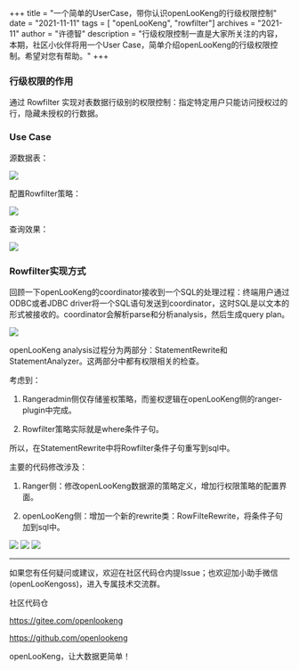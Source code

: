+++ 
title = "一个简单的UserCase，带你认识openLooKeng的行级权限控制"
date = "2021-11-11"
tags = [ "openLooKeng", "rowfilter"]
archives = "2021-11"
author = "许德智"
description = "行级权限控制一直是大家所关注的内容，本期，社区小伙伴将用一个User Case，简单介绍openLooKeng的行级权限控制。希望对您有帮助。"
+++


### 行级权限的作用

通过 Rowfilter 实现对表数据行级别的权限控制：指定特定用户只能访问授权过的行，隐藏未授权的行数据。

### Use Case

源数据表：

<img src='/zh-cn/blog/20211111/filter01.jpg' />

配置Rowfilter策略：

<img src='/zh-cn/blog/20211111/filter02.jpg' />

查询效果：

<img src='/zh-cn/blog/20211111/filter03.jpg' />

### Rowfilter实现方式

回顾一下openLooKeng的coordinator接收到一个SQL的处理过程：终端用户通过ODBC或者JDBC driver将一个SQL语句发送到coordinator，这时SQL是以文本的形式被接收的。coordinator会解析parse和分析analysis，然后生成query plan。

<img src='/zh-cn/blog/20211111/filter04.jpg' />

openLooKeng analysis过程分为两部分：StatementRewrite和StatementAnalyzer。这两部分中都有权限相关的检查。

考虑到：

1. Rangeradmin侧仅存储鉴权策略，而鉴权逻辑在openLooKeng侧的ranger-plugin中完成。

2. Rowfilter策略实际就是where条件子句。

所以，在StatementRewrite中将Rowfilter条件子句重写到sql中。

主要的代码修改涉及：

1. Ranger侧：修改openLooKeng数据源的策略定义，增加行权限策略的配置界面。

2. openLooKeng侧：增加一个新的rewrite类：RowFilteRewrite，将条件子句加到sql中。

<img src='/zh-cn/blog/20211111/filter05.jpg' />

<img src='/zh-cn/blog/20211111/filter06.jpg' />

<img src='/zh-cn/blog/20211111/filter07.jpg' />


---

如果您有任何疑问或建议，欢迎在社区代码仓内提Issue；也欢迎加小助手微信(openLooKengoss)，进入专属技术交流群。

社区代码仓 

<https://gitee.com/openlookeng>

<https://github.com/openlookeng>


openLooKeng，让大数据更简单！